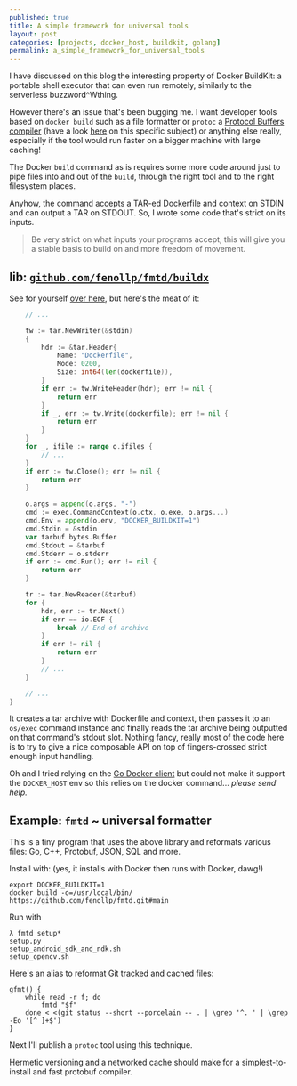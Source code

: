```yaml
---
published: true
title: A simple framework for universal tools
layout: post
categories: [projects, docker_host, buildkit, golang]
permalink: a_simple_framework_for_universal_tools
---
```


I have discussed on this blog the interesting property of Docker BuildKit: a portable shell executor that can even run remotely, similarly to the serverless buzzword^Wthing.

However there's an issue that's been bugging me.
I want developer tools based on `docker build` such as a file formatter or `protoc` a [Protocol Buffers compiler](https://developers.google.com/protocol-buffers) (have a look [here](https://buf.build/) on this specific subject) or anything else really, especially if the tool would run faster on a bigger machine with large caching!

The Docker `build` command as is requires some more code around just to pipe files into and out of the `build`, through the right tool and to the right filesystem places.

Anyhow, the command accepts a TAR-ed Dockerfile and context on STDIN and can output a TAR on STDOUT. So, I wrote some code that's strict on its inputs.

> Be very strict on what inputs your programs accept, this will give you a stable basis to build on and more freedom of movement.

## lib: [`github.com/fenollp/fmtd/buildx`](https://pkg.go.dev/github.com/fenollp/fmtd/buildx)


See for yourself [over here](https://github.com/fenollp/fmtd/blob/35b13910c2e067551eb8980e99a82afb6f037e5c/buildx/buildx.go), but here's the meat of it:

```go
	// ...

	tw := tar.NewWriter(&stdin)
	{
		hdr := &tar.Header{
			Name: "Dockerfile",
			Mode: 0200,
			Size: int64(len(dockerfile)),
		}
		if err := tw.WriteHeader(hdr); err != nil {
			return err
		}
		if _, err := tw.Write(dockerfile); err != nil {
			return err
		}
	}
	for _, ifile := range o.ifiles {
		// ...
	}
	if err := tw.Close(); err != nil {
		return err
	}

	o.args = append(o.args, "-")
	cmd := exec.CommandContext(o.ctx, o.exe, o.args...)
	cmd.Env = append(o.env, "DOCKER_BUILDKIT=1")
	cmd.Stdin = &stdin
	var tarbuf bytes.Buffer
	cmd.Stdout = &tarbuf
	cmd.Stderr = o.stderr
	if err := cmd.Run(); err != nil {
		return err
	}

	tr := tar.NewReader(&tarbuf)
	for {
		hdr, err := tr.Next()
		if err == io.EOF {
			break // End of archive
		}
		if err != nil {
			return err
		}
		// ...
	}

	// ...
}
```
It creates a tar archive with Dockerfile and context, then passes it to an `os/exec` command instance and finally reads the tar archive being outputted on that command's stdout slot.
Nothing fancy, really most of the code here is to try to give a nice composable API on top of fingers-crossed strict enough input handling.

Oh and I tried relying on the [Go Docker client](https://github.com/moby/moby) but could not make it support the `DOCKER_HOST` env so this relies on the docker command... *please send help.*


## Example: `fmtd` ~ universal formatter

This is a tiny program that uses the above library and reformats various files: Go, C++, Protobuf, JSON, SQL and more.

Install with: (yes, it installs with Docker then runs with Docker, dawg!)

```shell
export DOCKER_BUILDKIT=1
docker build -o=/usr/local/bin/ https://github.com/fenollp/fmtd.git#main
```

Run with

```shell
λ fmtd setup*
setup.py
setup_android_sdk_and_ndk.sh
setup_opencv.sh
```

Here's an alias to reformat Git tracked and cached files:
```shell
gfmt() {
    while read -r f; do
        fmtd "$f"
    done < <(git status --short --porcelain -- . | \grep '^. ' | \grep -Eo '[^ ]+$')
}
```

Next I'll publish a `protoc` tool using this technique.

Hermetic versioning and a networked cache should make for a simplest-to-install and fast protobuf compiler.
